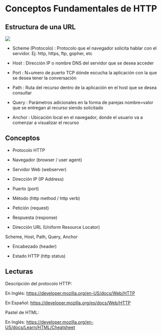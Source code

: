 # Conceptos Fundamentales de HTTP 

## Estructura de una URL

[![](https://mermaid.ink/img/pako:eNo9kE2v1CAUhv8KwY0mQ6eUAdomxoUuXd2buzHdIJyZEltACqPjZP67pVNdnofnfPDesfYGcI8JIYNLNk3QowG_vXxFb86efZzRCyw-Rw1o8lolHwc8uM0OSv-ARL5DUoNDqCastI4phaU_HouG0IlQUWi-2piymqpsYAYD02RdBSZX2j9FKglti9nWO-hIcyrgqNf1CxyvFn5VYQzP54aTZvM_WfORUtGInXeE0cLfqatd_FJo4awhjBf-qkeYFXofok9e-8l_eDYyQU7bwNEvaT--I7wuKPi4I04J3z4UVBp3JInYrJ8Z4u3JBCViS0M5PZbIEMIHPEOclTVr2vciDTitp8CAi2jgrPK0bXmsqsrJv96cxn2KGQ44-nwZcX9W07JWORiV4ItVl6jmf0pQ7pv3_8tLLJv2bnAG4mefXcJ9I-tNxv0d_8Z9yyvW8paLmkommq494NtKaSUZ45KKTghKpXgc8J9tel0J1vFOnNqaUykbRh9_AQv-rIU?type=png)](https://mermaid.live/edit#pako:eNo9kE2v1CAUhv8KwY0mQ6eUAdomxoUuXd2buzHdIJyZEltACqPjZP67pVNdnofnfPDesfYGcI8JIYNLNk3QowG_vXxFb86efZzRCyw-Rw1o8lolHwc8uM0OSv-ARL5DUoNDqCastI4phaU_HouG0IlQUWi-2piymqpsYAYD02RdBSZX2j9FKglti9nWO-hIcyrgqNf1CxyvFn5VYQzP54aTZvM_WfORUtGInXeE0cLfqatd_FJo4awhjBf-qkeYFXofok9e-8l_eDYyQU7bwNEvaT--I7wuKPi4I04J3z4UVBp3JInYrJ8Z4u3JBCViS0M5PZbIEMIHPEOclTVr2vciDTitp8CAi2jgrPK0bXmsqsrJv96cxn2KGQ44-nwZcX9W07JWORiV4ItVl6jmf0pQ7pv3_8tLLJv2bnAG4mefXcJ9I-tNxv0d_8Z9yyvW8paLmkommq494NtKaSUZ45KKTghKpXgc8J9tel0J1vFOnNqaUykbRh9_AQv-rIU)

* Scheme (Protocolo) : Protocolo que el navegador solicita hablar con el servidor. Ej: http, https, ftp, gopher, etc

* Host : Dirección IP o nombre DNS del servidor que se desea acceder

* Port : N+umero de puerto TCP dónde escucha la aplicación con la que se desea tener la conversación 

* Path : Ruta del recurso dentro de la aplicación en el host que se desea consultar

* Query : Parámetros adicionales en la forma de parejas nombre=valor que se entregan al recurso siendo solicitado

* Anchor : Ubicación local en el navegador, donde el usuario va a comenzar a visualizar el recurso

## Conceptos

* Protocolo HTTP

* Navegador (browser / user agent)

* Servidor Web (webserver)

* Dirección IP (IP Address)

* Puerto (port)

* Método (http method / http verb)

* Petición (request)

* Respuesta (response)

* Dirección URL (Uniform Resource Locator)

Scheme, Host, Path, Query, Anchor

* Encabezado (header)

* Estado HTTP (http status)

## Lecturas

Descripción del protocolo HTTP:

En Inglés: https://developer.mozilla.org/en-US/docs/Web/HTTP

En Español: https://developer.mozilla.org/es/docs/Web/HTTP

Pastel de HTML: 

En Inglés: https://developer.mozilla.org/en-US/docs/Learn/HTML/Cheatsheet


